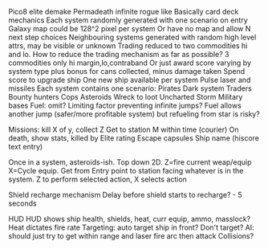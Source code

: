 Pico8 elite demake
Permadeath infinite rogue like
Basically card deck mechanics
Each system randomly generated with one scenario on entry
Galaxy map could be 128^2 pixel per system
Or have no map and allow N next step choices
Neighbouring systems generated with random high level attrs, may be visible or unknown 
Trading reduced to two commodities hi and lo. How to reduce the trading mechanism as far as possible? 3 commodities only hi margin,lo,contraband
Or just award score varying by system type plus bonus for cans collected, minus damage taken
Spend score to upgrade ship
One new ship available per system
Pulse laser and missiles
Each system contains one scenario:
Pirates
Dark system
Traders
Bounty hunters
Cops
Asteroids
Wreck to loot
Uncharted
Storm
Military bases
Fuel: omit? Limiting factor preventing infinite jumps? Fuel allows another jump (safer/more profitable system) but refueling from star is risky?

Missions: kill X of y, collect Z
Get to station M within time (courier)
On death, show stats, killed by
Elite rating
Escape capsules
Ship name (hiscore text entry)


Once in a system, asteroids-ish. Top down 2D. Z=fire current weap/equip X=Cycle equip. Get from Entry point to station facing whatever is in the system. 
Z to perform selected action, X selects action

Shield recharge mechanism
Delay before shield starts to recharge? - 5 seconds 

HUD
HUD shows ship health, shields, heat, curr equip, ammo, masslock?
Heat dictates fire rate
Targeting: auto target ship in front?
Don't target?
AI: should just try to get within range and laser fire arc then attack
Collisions?
